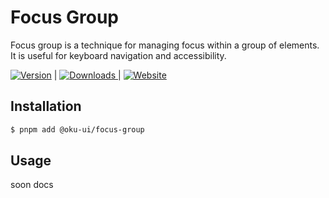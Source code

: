 # Focus Group
Focus group is a technique for managing focus within a group of elements. It is useful for keyboard navigation and accessibility.

<span><a href="https://www.npmjs.com/package/@oku-ui/focus-group "><img src="https://img.shields.io/npm/v/@oku-ui/focus-group?style=flat&colorA=18181B&colorB=28CF8D" alt="Version"></a> </span> | <span> <a href="https://www.npmjs.com/package/@oku-ui/focus-group"> <img src="https://img.shields.io/npm/dm/@oku-ui/focus-group?style=flat&colorA=18181B&colorB=28CF8D" alt="Downloads"> </a> </span> | <span> <a href="https://oku-ui.com/primitives/components/focus-group"><img src="https://img.shields.io/badge/Open%20Documentation-18181B" alt="Website"></a> </span>

## Installation

```sh
$ pnpm add @oku-ui/focus-group
```

## Usage

soon docs
